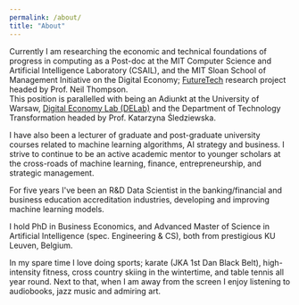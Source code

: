 ```yaml
---
permalink: /about/
title: "About"
---
```


Currently I am researching the economic and technical foundations of progress in computing as a Post-doc at the MIT Computer Science and Artificial Intelligence Laboratory (CSAIL), and the MIT Sloan School of Management Initiative on the Digital Economy; [FutureTech][future-tech] research project headed by Prof. Neil Thompson.  
This position is parallelled with being an Adiunkt at the University of Warsaw, [Digital Economy Lab (DELab)][delab] and the Department of Technology Transformation headed by Prof. Katarzyna Śledziewska.

I have also been a lecturer of graduate and post-graduate university courses related to machine learning algorithms, AI strategy and business. I strive to continue to be an active academic mentor to younger scholars at the cross-roads of machine learning, finance, entrepreneurship, and strategic management. 

For five years I've been an R&D Data Scientist in the banking/financial and business education accreditation industries, developing and improving machine learning models. 

I hold PhD in Business Economics, and Advanced Master of Science in Artificial Intelligence (spec. Engineering & CS), both from prestigious KU Leuven, Belgium. 

In my spare time I love doing sports; karate (JKA 1st Dan Black Belt), high-intensity fitness, cross country skiing in the wintertime, and table tennis all year round. Next to that, when I am away from the screen I enjoy listening to audiobooks, jazz music and admiring art.

[future-tech]: https://futuretech.mit.edu/
[delab]: https://delab.uw.edu.pl/

